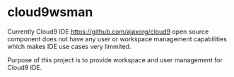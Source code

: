cloud9wsman
===========

Currently Cloud9 IDE https://github.com/ajaxorg/cloud9 open source component does not have any user or workspace management capabilities which makes IDE use cases very limmited.

Purpose of this project is to provide workspace and user management for Cloud9 IDE. 
